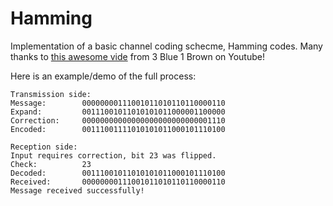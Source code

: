 # Hamming

Implementation of a basic channel coding schecme, Hamming codes.
Many thanks to [this awesome vide](https://www.youtube.com/watch?v=X8jsijhllIA&t=0s) from 3 Blue 1 Brown on Youtube!

Here is an example/demo of the full process:
```
Transmission side:
Message:        00000000111001011010110110000110
Expand:         00111001011010101011000001100000
Correction:     00000000000000000000000000001110
Encoded:        00111001111010101011000101110100

Reception side:
Input requires correction, bit 23 was flipped.
Check:          23
Decoded:        00111001011010101011000101110100
Received:       00000000111001011010110110000110
Message received successfully!
```

